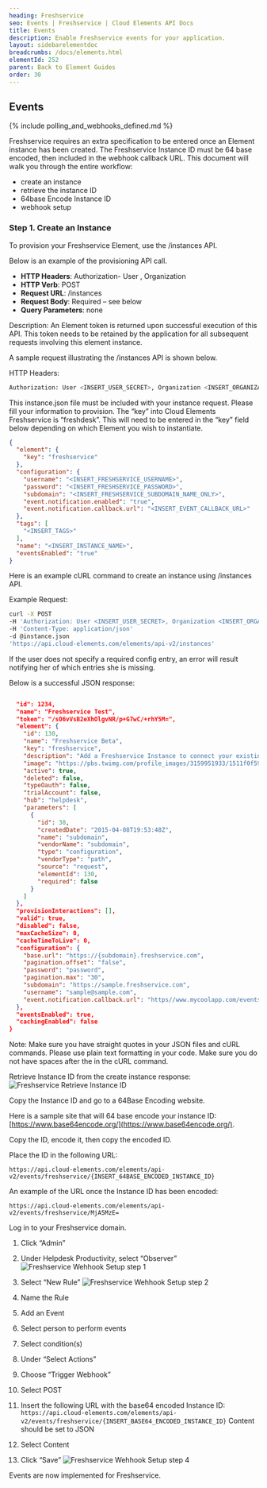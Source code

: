 ```yaml
---
heading: Freshservice
seo: Events | Freshservice | Cloud Elements API Docs
title: Events
description: Enable Freshservice events for your application.
layout: sidebarelementdoc
breadcrumbs: /docs/elements.html
elementId: 252
parent: Back to Element Guides
order: 30
---
```


## Events

{% include polling_and_webhooks_defined.md %}

Freshservice requires an extra specification to be entered once an Element instance has been created. The Freshservice Instance ID must be 64 base encoded, then included in the webhook callback URL. This document will walk you through the entire workflow:

* create an instance
* retrieve the instance ID
* 64base Encode Instance ID
* webhook setup

### Step 1. Create an Instance

To provision your Freshservice Element, use the /instances API.

Below is an example of the provisioning API call.

* __HTTP Headers__: Authorization- User <user secret>, Organization <organization secret>
* __HTTP Verb__: POST
* __Request URL__: /instances
* __Request Body__: Required – see below
* __Query Parameters__: none

Description: An Element token is returned upon successful execution of this API. This token needs to be retained by the application for all subsequent requests involving this element instance.

A sample request illustrating the /instances API is shown below.

HTTP Headers:

```bash
Authorization: User <INSERT_USER_SECRET>, Organization <INSERT_ORGANIZATION_SECRET>

```
This instance.json file must be included with your instance request.  Please fill your information to provision.  The “key” into Cloud Elements Freshservice is “freshdesk”.  This will need to be entered in the “key” field below depending on which Element you wish to instantiate.

```JSON
{
  "element": {
    "key": "freshservice"
  },
  "configuration": {
    "username": "<INSERT_FRESHSERVICE_USERNAME>",
    "password": "<INSERT_FRESHSERVICE_PASSWORD>",
    "subdomain": "<INSERT_FRESHSERVICE_SUBDOMAIN_NAME_ONLY>",
    "event.notification.enabled": "true",
    "event.notification.callback.url": "<INSERT_EVENT_CALLBACK_URL>"
  },
  "tags": [
    "<INSERT_TAGS>"
  ],
  "name": "<INSERT_INSTANCE_NAME>",
  "eventsEnabled": "true"
}
```

Here is an example cURL command to create an instance using /instances API.

Example Request:

```bash
curl -X POST
-H 'Authorization: User <INSERT_USER_SECRET>, Organization <INSERT_ORGANIZATION_SECRET>'
-H 'Content-Type: application/json'
-d @instance.json
'https://api.cloud-elements.com/elements/api-v2/instances'
```

If the user does not specify a required config entry, an error will result notifying her of which entries she is missing.

Below is a successful JSON response:

```JSON

  "id": 1234,
  "name": "Freshservice Test",
  "token": "/sO6vVsB2eXhOlgvNR/p+G7wC/+rhY5M=",
  "element": {
    "id": 130,
    "name": "Freshservice Beta",
    "key": "freshservice",
    "description": "Add a Freshservice Instance to connect your existing Freshservice account to the Help Desk Hub, allowing you to manage your incidents, priorities, statuses, users, etc. across multiple Help Desk Elements. You will need your Freshservice account information to add an instance.",
    "image": "https://pbs.twimg.com/profile_images/3159951933/1511f0f59e3f239a8ef707b1db3a42e3.png",
    "active": true,
    "deleted": false,
    "typeOauth": false,
    "trialAccount": false,
    "hub": "helpdesk",
    "parameters": [
      {
        "id": 38,
        "createdDate": "2015-04-08T19:53:48Z",
        "name": "subdomain",
        "vendorName": "subdomain",
        "type": "configuration",
        "vendorType": "path",
        "source": "request",
        "elementId": 130,
        "required": false
      }
    ]
  },
  "provisionInteractions": [],
  "valid": true,
  "disabled": false,
  "maxCacheSize": 0,
  "cacheTimeToLive": 0,
  "configuration": {
    "base.url": "https://{subdomain}.freshservice.com",
    "pagination.offset": "false",
    "password": "password",
    "pagination.max": "30",
    "subdomain": "https://sample.freshservice.com",
    "username": "sample@sample.com",
    "event.notification.callback.url": "https//www.mycoolapp.com/events"
  },
  "eventsEnabled": true,
  "cachingEnabled": false
}
```

Note:  Make sure you have straight quotes in your JSON files and cURL commands.  Please use plain text formatting in your code.  Make sure you do not have spaces after the in the cURL command.

Retrieve Instance ID from the create instance response:
![Freshservice Retrieve Instance ID](http://cloud-elements.com/wp-content/uploads/2015/12/FreshserviceEvents11.png)

Copy the Instance ID and go to a 64Base Encoding website.

Here is a sample site that will 64 base encode your instance ID: [https://www.base64encode.org/](https://www.base64encode.org/).

Copy the ID, encode it, then copy the encoded ID.

Place the ID in the following URL:

`https://api.cloud-elements.com/elements/api-v2/events/freshservice/{INSERT_64BASE_ENCODED_INSTANCE_ID}`

An example of the URL once the Instance ID has been encoded:

`https://api.cloud-elements.com/elements/api-v2/events/freshservice/MjA5MzE=`

Log in to your Freshservice domain.

1. Click “Admin”

2. Under Helpdesk Productivity, select “Observer”
![Freshservice Wehhook Setup step 1](http://cloud-elements.com/wp-content/uploads/2015/12/FreshserviceEvents2.png)


3. Select “New Rule”
![Freshservice Wehhook Setup step 2](http://cloud-elements.com/wp-content/uploads/2015/12/FreshserviceEvents3.png)

4. Name the Rule

5. Add an Event

6. Select person to perform events

7. Select condition(s)

8. Under “Select Actions”

9. Choose “Trigger Webhook”

10. Select POST

11. Insert the following URL with the base64 encoded Instance ID: `https://api.cloud-elements.com/elements/api-v2/events/freshservice/{INSERT_BASE64_ENCODED_INSTANCE_ID}` Content should be set to JSON

12. Select Content

13. Click “Save”
![Freshservice Wehhook Setup step 4](http://cloud-elements.com/wp-content/uploads/2015/12/FreshserviceEvents5.png)

Events are now implemented for Freshservice.
